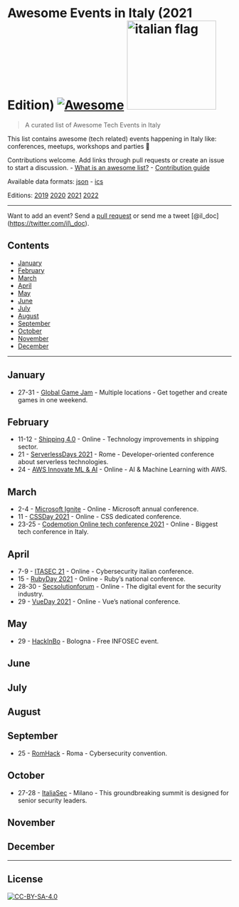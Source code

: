 Awesome Events in Italy (2021 Edition) [![Awesome](https://awesome.re/badge.svg)](https://awesome.re) [<img src="https://upload.wikimedia.org/wikipedia/en/thumb/0/03/Flag_of_Italy.svg/1200px-Flag_of_Italy.svg.png" alt="italian flag" width="200" />](https://github.com/ildoc/awesome-italy-events#readme)
==============================================================================================================================================================================================================================================================================================================

> A curated list of Awesome Tech Events in Italy

This list contains awesome (tech related) events happening in Italy like: conferences, meetups, workshops and parties 🎉

Contributions welcome. Add links through pull requests or create an issue to start a discussion. - [What is an awesome list?](https://github.com/sindresorhus/awesome) - [Contribution guide](contributing.md)

Available data formats: [json](data/2021.json) - [ics](data/2021.ics)

Editions: [2019](archive/2019.md) [2020](archive/2020.md) [2021](README.md) [2022](2022.md)

------------------------------------------------------------------------

Want to add an event? Send a [pull request](contributing.md) or send me a tweet <span class="citation" data-cites="il_doc">\[@il\_doc\]</span>(https://twitter.com/il\_doc).

Contents
--------

-   [January](#january)
-   [February](#february)
-   [March](#march)
-   [April](#april)
-   [May](#may)
-   [June](#june)
-   [July](#july)
-   [August](#august)
-   [September](#september)
-   [October](#october)
-   [November](#november)
-   [December](#december)

------------------------------------------------------------------------

January
-------

-   27-31 - [Global Game Jam](https://globalgamejam.org/) - Multiple locations - Get together and create games in one weekend.

February
--------

-   11-12 - [Shipping 4.0](https://shipping-40.sharevent.it/) - Online - Technology improvements in shipping sector.
-   21 - [ServerlessDays 2021](https://rome.serverlessdays.io/) - Rome - Developer-oriented conference about serverless technologies.
-   24 - [AWS Innovate ML & AI](https://aws.amazon.com/events/aws-innovate/machine-learning/) - Online - AI & Machine Learning with AWS.

March
-----

-   2-4 - [Microsoft Ignite](https://myignite.microsoft.com/home) - Online - Microsoft annual conference.
-   11 - [CSSDay 2021](https://2021.cssday.it/) - Online - CSS dedicated conference.
-   23-25 - [Codemotion Online tech conference 2021](https://events.codemotion.com/conferences/online/2021/online-tech-conference-italian-edition-spring/) - Online - Biggest tech conference in Italy.

April
-----

-   7-9 - [ITASEC 21](https://itasec.it/) - Online - Cybersecurity italian conference.
-   15 - [RubyDay 2021](https://2021.rubyday.it/) - Online - Ruby’s national conference.
-   28-30 - [Secsolutionforum](https://www.secsolutionforum.it/) - Online - The digital event for the security industry.
-   29 - [VueDay 2021](https://2021.vueday.it/) - Online - Vue’s national conference.

May
---

-   29 - [HackInBo](https://www.hackinbo.it/) - Bologna - Free INFOSEC event.

June
----

July
----

August
------

September
---------

-   25 - [RomHack](https://www.romhack.io/) - Roma - Cybersecurity convention.

October
-------

-   27-28 - [ItaliaSec](https://italy.cyberseries.io/) - Milano - This groundbreaking summit is designed for senior security leaders.

November
--------

December
--------

------------------------------------------------------------------------

License
-------

[![CC-BY-SA-4.0](https://upload.wikimedia.org/wikipedia/commons/d/d0/CC-BY-SA_icon.svg)](http://creativecommons.org/licenses/by-sa/4.0/)
